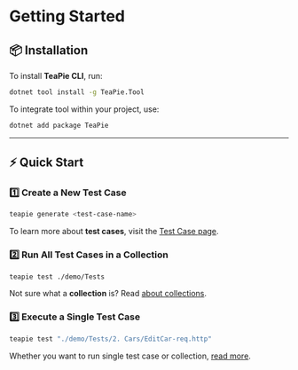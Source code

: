 # Getting Started

## 📦 Installation

To install **TeaPie CLI**, run:

```sh
dotnet tool install -g TeaPie.Tool
```

To integrate tool within your project, use:

```sh
dotnet add package TeaPie
```

---

## ⚡ Quick Start

### **1️⃣ Create a New Test Case**

```sh
teapie generate <test-case-name>
```

To learn more about **test cases**, visit the [Test Case page](./test-case/test-case.md).

### **2️⃣ Run All Test Cases in a Collection**

```sh
teapie test ./demo/Tests
```

Not sure what a **collection** is? Read [about collections](collection.md).

### **3️⃣ Execute a Single Test Case**

```sh
teapie test "./demo/Tests/2. Cars/EditCar-req.http"
```

Whether you want to run single test case or collection, [read more](running-tests.md).
